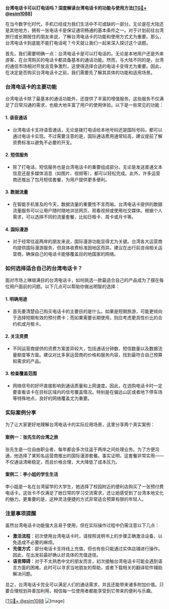 **台湾电话卡可以打电话吗？深度解读台湾电话卡的功能与使用方法[[TG💪+ @esim1088](https://t.me/s/esim1088)]**

在当今数字化时代，手机已经成为我们生活中不可或缺的一部分。无论是在大陆还是其他地方，拥有一张电话卡是保证通讯畅通的基本条件之一。对于计划前往台湾旅行或长期居住的朋友来说，了解台湾电话卡的功能和使用方式尤为重要。那么，台湾电话卡到底能不能打电话呢？今天就让我们一起来深入探讨这个话题。

首先，我们需要明确一点：台湾电话卡是可以打电话的。无论是本地用户还是外来游客，在台湾购买的电话卡都具备基本的通话功能。然而，与大陆不同的是，台湾的通信市场相对开放且竞争激烈，这使得选择合适的电话卡变得尤为重要。因此，在决定是否购买台湾电话卡之前，我们需要先了解其具体的功能和适用场景。

### 台湾电话卡的主要功能

台湾电话卡除了最基本的通话功能外，还提供了丰富的增值服务。这些服务不仅满足了日常沟通的需求，也极大地丰富了用户的使用体验。以下是一些常见的功能：

#### 1. **语音通话**
   - 台湾电话卡支持语音通话，无论是拨打电话给本地号码还是国际号码，都可以通过电话卡实现。不过需要注意的是，国际通话费用通常较高，建议提前了解资费标准以避免不必要的开支。
   
#### 2. **短信服务**
   - 除了打电话，短信服务也是台湾电话卡的重要组成部分。无论是发送普通文本信息还是多媒体消息（如图片、视频等），都可以轻松完成。此外，许多运营商还推出了包月短信套餐，为用户提供更多便利。

#### 3. **数据流量**
   - 在智能手机普及的今天，数据流量的重要性不言而喻。台湾电话卡提供的数据流量服务可以让用户随时随地浏览网页、观看视频或使用社交媒体。根据个人需求，可以选择不同的流量套餐，比如日租卡、周卡或月卡等。

#### 4. **国际漫游**
   - 对于经常往返两岸的朋友来说，国际漫游功能显得尤为关键。台湾各大运营商均提供国际漫游服务，但具体收费标准因地区而异。建议在出行前咨询相关运营商，确保自己的电话卡能够覆盖目的地国家的网络。

### 如何选择适合自己的台湾电话卡？

面对市场上琳琅满目的台湾电话卡，如何挑选一款最适合自己的产品成为了摆在每位用户面前的问题。以下几点可以帮助你做出明智的选择：

#### 1. **明确用途**
   - 首先要清楚自己购买电话卡的主要目的是什么。如果是短期旅游，可能更倾向于选择短期有效的预付费卡；而如果需要长期使用，则应考虑更具性价比的合约机或月租卡。

#### 2. **关注资费**
   - 不同运营商提供的资费方案差异较大，包括通话分钟数、短信数量以及数据流量额度等方面。建议对比多家运营商的价格和服务内容，找到最符合自己预算和需求的产品。

#### 3. **检查覆盖范围**
   - 网络信号的好坏直接影响到通话质量和上网速度。因此，在选购电话卡时一定要查看该卡在目标区域内的信号覆盖情况。特别是在偏远山区或者地下停车场等特殊地点，良好的网络覆盖尤为重要。

### 实际案例分享

为了让大家更好地理解台湾电话卡的实际应用场景，这里分享两个真实案例：

#### 案例一：张先生的台湾之旅
张先生是一位自由职业者，每年都会多次往返于两岸之间处理业务。为了方便沟通，他选择了某知名运营商推出的国际漫游套餐。事实证明，这套餐非常实用——不仅通话清晰稳定，而且价格合理，大大降低了成本压力。

#### 案例二：李小姐的学生生活
李小姐是一名在台湾留学的大学生，她选择了校园附近的便利店购买了一张预付费电话卡。这张卡不仅满足了她日常的学习交流需求，还让她感受到了台湾本地文化的魅力。更重要的是，这种灵活便捷的方式非常适合预算有限的年轻人。

### 注意事项提醒

虽然台湾电话卡功能强大且易于使用，但在实际操作过程中仍需注意以下几点：

- **激活流程**：初次使用台湾电话卡时，请按照说明书上的步骤正确激活设备，以免造成不必要的麻烦。
- **充值方式**：部分电话卡支持线上充值，但也有些只能通过实体店铺进行操作。因此，在出发前最好确认好具体的充值途径。
- **语言障碍**：对于不太熟悉中文的朋友而言，初次接触台湾电话卡可能会遇到语言方面的困难。此时可以寻求当地朋友的帮助，或者下载相关的翻译软件辅助解决问题。

总之，台湾电话卡完全可以满足人们的通话需求，并且还能带来诸多附加价值。只要合理规划并善加利用，相信每一位使用者都能享受到它带来的便利与乐趣。

[[TG💪+ @esim1088](https://t.me/s/esim1088) ![Image](https://i.postimg.cc/4NQfJmqS/Snipaste-2025-05-13-00-14-12.png)]